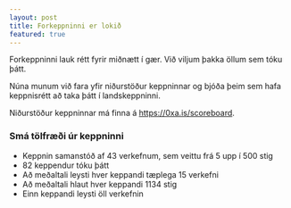 ```yaml
---
layout: post
title: Forkeppninni er lokið
featured: true
---
```


Forkeppninni lauk rétt fyrir miðnætt í gær. Við viljum þakka öllum sem tóku
þátt.

Núna munum við fara yfir niðurstöður keppninnar og bjóða þeim sem hafa
keppnisrétt að taka þátt í landskeppninni.

Niðurstöður keppninnar má finna á <https://0xa.is/scoreboard>.

<!--more-->

### Smá tölfræði úr keppninni

* Keppnin samanstóð af 43 verkefnum, sem veittu frá 5 upp í 500 stig
* 82 keppendur tóku þátt
* Að meðaltali leysti hver keppandi tæplega 15 verkefni
* Að meðaltali hlaut hver keppandi 1134 stig
* Einn keppandi leysti öll verkefnin
